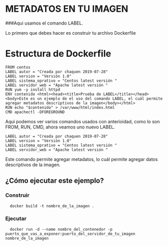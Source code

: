 # METADATOS EN TU IMAGEN

  ###Aqui usamos el comando LABEL.

 Lo primero que debes hacer es construir tu archivo Dockerfile 


# Estructura de Dockerfile    


    FROM centos
    LABEL autor = "Creada por chaquen 2019-07-28"
    LABEL version = "Versión 1.0"
    LABEL sistema_oprativo = "Centos latest versión "
    LABEL servidor_web = "Apache latest versión "
    RUN yum -y install httpd
    ENV contenido <html><head><title>Prueba de LABEL</title></head><body>Este es un ejemplo de el uso del comando LABEL, el cuál permite agregar metadatos descriptivos de la imagen</body></html>
    RUN echo "$contenido" > /var/www/html/index.html
    CMD apachectl -DFOREGROUND


     
  Aqui podemos ver varios comandos usados con anterioidad, como lo son FROM, RUN, CMD, ahora veamos uno nuevo LABEL.

    LABEL autor = "Creada por chaquen 2019-07-28"
    LABEL version = "Versión 1.0"
    LABEL sistema_oprativo = "Centos latest versión "
    LABEL servidor_web = "Apache latest versión "

  Este comando permite agregar metadatos, lo cuál permite agregar datos descriptivos de la imagen.


   ## ¿Cómo ejecutar este ejemplo?
  	
  ### Construir

      docker build -t nombre_de_la_imagen .

  ### Ejecutar

      docker run -d --name nombre_del_contenedor -p puerto_que_vas_a_exponer:puerto_del_servidor_de_tu_imagen nombre_de_la_imagen  